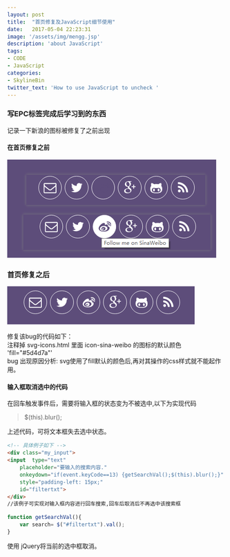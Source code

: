 ```yaml
---
layout: post
title:  "首页修复及JavaScript细节使用"
date:   2017-05-04 22:23:31
image: '/assets/img/mengg.jsp'
description: 'about JavaScript'
tags:
- CODE
- JavaScript
categories:
- SkylineBin
twitter_text: 'How to use JavaScript to uncheck '
---
```


### 写EPC标签完成后学习到的东西

记录一下新浪的图标被修复了之前出现  


#### 在首页修复之前
<img src="../assets/img/shareEPC/repairsina.png" alt="主页之前的bug">  

### 首页修复之后  

<img src="../assets/img/shareEPC/rightsina.png" alt="主页之后的bug">  

修复该bug的代码如下：  
注释掉 svg-icons.html 里面 icon-sina-weibo 的图标的默认颜色 'fill="#5d4d7a"'    
bug 出现原因分析: svg使用了fill默认的颜色后,再对其操作的css样式就不能起作用。

#### 输入框取消选中的代码  

在回车触发事件后，需要将输入框的状态变为不被选中,以下为实现代码  
> $(this).blur();

上述代码，可将文本框失去选中状态。

```html
<!-- 具体例子如下 -->
<div class="my_input">
<input  type="text" 
	placeholder="要输入的搜索内容." 
	onkeydown="if(event.keyCode==13) {getSearchVal();$(this).blur();}" 
	style="padding-left: 15px;" 
	id="filtertxt">
</div>
//该例子可实现对输入框内容进行回车搜索,回车后取消后不再选中该搜索框
```

```javascript
function getSearchVal(){
	var search= $("#filtertxt").val();
}
```
使用 jQuery将当前的选中框取消。
